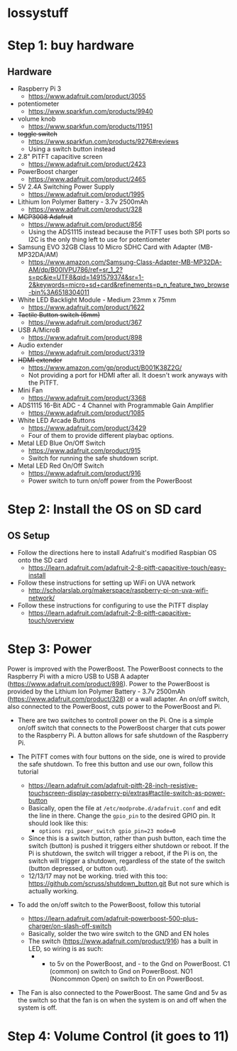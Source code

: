 # lossystuff

# Step 1: buy hardware
## Hardware
* Raspberry Pi 3	
  * https://www.adafruit.com/product/3055
* potentiometer
  * https://www.sparkfun.com/products/9940
* volume knob
  * https://www.sparkfun.com/products/11951
* ~~toggle switch~~
  * https://www.sparkfun.com/products/9276#reviews
  * Using a switch button instead
* 2.8" PiTFT capacitive screen
  * https://www.adafruit.com/product/2423
* PowerBoost charger
  * https://www.adafruit.com/product/2465
* 5V 2.4A Switching Power Supply
  * https://www.adafruit.com/product/1995
* Lithium Ion Polymer Battery - 3.7v 2500mAh
  * https://www.adafruit.com/product/328
* ~~MCP3008	Adafruit~~
  * https://www.adafruit.com/product/856
  * Using the ADS1115 instead because the PiTFT uses both SPI ports so I2C is the only thing left to use for potentiometer
* Samsung EVO 32GB Class 10 Micro SDHC Card with Adapter (MB-MP32DA/AM)
  * https://www.amazon.com/Samsung-Class-Adapter-MB-MP32DA-AM/dp/B00IVPU786/ref=sr_1_2?s=pc&ie=UTF8&qid=1491579374&sr=1-2&keywords=micro+sd+card&refinements=p_n_feature_two_browse-bin%3A6518304011
* White LED Backlight Module - Medium 23mm x 75mm
  * https://www.adafruit.com/product/1622
* ~~Tactile Button switch (6mm)~~
  * https://www.adafruit.com/product/367
* USB A/MicroB
  * https://www.adafruit.com/product/898
* Audio extender
  * https://www.adafruit.com/product/3319
* ~~HDMI extender~~
  * https://www.amazon.com/gp/product/B001K38Z2G/
  * Not providing a port for HDMI after all. It doesn't work anyways with the PiTFT.
* Mini Fan
  * https://www.adafruit.com/product/3368
* ADS1115 16-Bit ADC - 4 Channel with Programmable Gain Amplifier
  * https://www.adafruit.com/product/1085
* White LED Arcade Buttons
  * https://www.adafruit.com/product/3429
  * Four of them to provide different playbac options.
* Metal LED Blue On/Off Switch
  * https://www.adafruit.com/product/915
  * Switch for running the safe shutdown script.
* Metal LED Red On/Off Switch
  * https://www.adafruit.com/product/916
  * Power switch to turn on/off power from the PowerBoost


# Step 2: Install the OS on SD card
## OS Setup
* Follow the directions here to install Adafruit's modified Raspbian OS onto the SD card
  * https://learn.adafruit.com/adafruit-2-8-pitft-capacitive-touch/easy-install
* Follow these instructions for setting up WiFi on UVA network
  * http://scholarslab.org/makerspace/raspberry-pi-on-uva-wifi-network/
* Follow these instructions for configuring to use the PiTFT display
  * https://learn.adafruit.com/adafruit-2-8-pitft-capacitive-touch/overview


# Step 3: Power

Power is improved with the PowerBoost. The PowerBoost connects to the Raspberry
Pi with a micro USB to USB A adapter (https://www.adafruit.com/product/898).
Power to the PowerBoost is provided by the Lithium Ion Polymer Battery - 3.7v
2500mAh (https://www.adafruit.com/product/328) or a wall adapter. An on/off
switch, also connected to the PowerBoost, cuts power to the PowerBoost and Pi.

* There are two switches to controll power on the Pi. One is a simple on/off
  switch that connects to the PowerBoost charger that cuts power to the
  Raspberry Pi. A button allows for safe shutdown of the Raspberry Pi.
* The PiTFT comes with four buttons on the side, one is wired to provide the
  safe shutdown. To free this button and use our own, follow this tutorial
  * https://learn.adafruit.com/adafruit-pitft-28-inch-resistive-touchscreen-display-raspberry-pi/extras#tactile-switch-as-power-button
  * Basically, open the file at `/etc/modprobe.d/adafruit.conf` and edit the
    line in there. Change the `gpio_pin` to the desired GPIO pin. It should
    look like this: 
    * `options rpi_power_switch gpio_pin=23 mode=0`
  * Since this is a switch button, rather than push button, each time the switch (button) is pushed it triggers either shutdown or reboot. If the Pi is shutdown, the switch will trigger a reboot, if the Pi is on, the switch will trigger a shutdown, regardless of the state of the switch (button depressed, or button out).
  * 12/13/17 may not be working. tried with this too: https://github.com/scruss/shutdown_button.git But not sure which is actually working.
* To add the on/off switch to the PowerBoost, follow this tutorial
  * https://learn.adafruit.com/adafruit-powerboost-500-plus-charger/on-slash-off-switch
  * Basically, solder the two wire switch to the GND and EN holes
  * The switch (https://www.adafruit.com/product/916) has a built in LED, so wiring is as such: 
    * + to 5v on the PowerBoost, and - to the Gnd on PowerBoost. C1 (common) on switch to Gnd on PowerBoost. NO1 (Noncommon Open) on switch to En on PowerBoost.

* The Fan is also connected to the PowerBoost. The same Gnd and 5v as the switch so that the fan is on when the system is on and off when the system is off.


# Step 4: Volume Control (it goes to 11)

